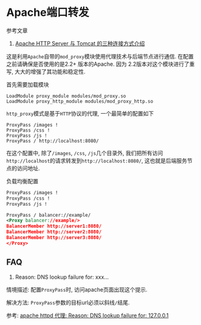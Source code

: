 # Apache端口转发

参考文章

1. [Apache HTTP Server 与 Tomcat 的三种连接方式介绍](https://www.ibm.com/developerworks/cn/opensource/os-lo-apache-tomcat/)

这是利用`Apache`自带的`mod_proxy`模块使用代理技术与后端节点进行通信. 在配置之前请确保是否使用的是2.2+ 版本的Apache. 因为 2.2版本对这个模块进行了重写, 大大的增强了其功能和稳定性.

首先需要加载模块

```
LoadModule proxy_module modules/mod_proxy.so
LoadModule proxy_http_module modules/mod_proxy_http.so
```

`http_proxy`模式是基于`HTTP`协议的代理, 一个最简单的配置如下

```
ProxyPass /images !
ProxyPass /css !
ProxyPass /js !
ProxyPass / http://localhost:8080/
```

在这个配置中, 除了`/images`, `/css`, `/js`几个目录外, 我们把所有访问`http://localhost`的请求转发到`http://localhost:8080/`, 这也就是后端服务节点的访问地址. 

负载均衡配置

```xml
ProxyPass /images !
ProxyPass /css ! 
ProxyPass /js !

ProxyPass / balancer://example/
<Proxy balancer://example/>
BalancerMember http://server1:8080/
BalancerMember http://server2:8080/
BalancerMember http://server3:8080/
</Proxy>
```

## FAQ

1. Reason: DNS lookup failure for: xxx...

情境描述: 配置`ProxyPass`时, 访问apache页面出现这个提示. 

解决方法: `ProxyPass`参数的目标url必须以斜线`/`结尾.

参考: [apache httpd 代理: Reason: DNS lookup failure for: 127.0.0.1](http://bbs.csdn.net/topics/380098615)